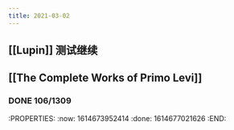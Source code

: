 ```yaml
---
title: 2021-03-02
---
```


## [[Lupin]] 测试继续
## [[The Complete Works of Primo Levi]]
### DONE  106/1309
:PROPERTIES:
:now: 1614673952414
:done: 1614677021626
:END:
##


